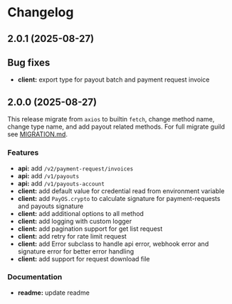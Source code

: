 # Changelog

## 2.0.1 (2025-08-27)

## Bug fixes

* **client:** export type for payout batch and payment request invoice

## 2.0.0 (2025-08-27)

This release migrate from `axios` to builtin `fetch`, change method name, change type name, and add payout related methods. For full migrate guild see [MIGRATION.md](./MIGRATION.md).

### Features

* **api:** add `/v2/payment-request/invoices`
* **api:** add `/v1/payouts`
* **api:** add `/v1/payouts-account`
* **client:** add default value for credential read from environment variable
* **client:** add `PayOS.crypto` to calculate signature for payment-requests and payouts signature
* **client:** add additional options to all method
* **client:** add logging with custom logger
* **client:** add pagination support for get list request
* **client:** add retry for rate limit request
* **client:** add Error subclass to handle api error, webhook error and signature error for better error handling
* **client:** add support for request download file

### Documentation

* **readme:** update readme
